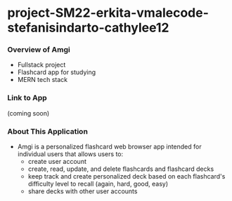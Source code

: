 # project-SM22-erkita-vmalecode-stefanisindarto-cathylee12

### Overview of Amgi
* Fullstack project
* Flashcard app for studying
* MERN tech stack

### Link to App
(coming soon)

### About This Application
* Amgi is a personalized flashcard web browser app intended for individual users that allows users to:
  * create user account 
  * create, read, update, and delete flashcards and flashcard decks
  * keep track and create personalized deck based on each flashcard's difficulty level to recall (again, hard, good, easy)
  * share decks with other user accounts    
